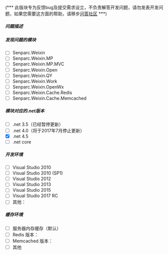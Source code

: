 (*** 此版块专为反馈bug及提交需求设立，不负责解答开发问题，请勿发表开发问题，如果您需要这方面的帮助，请移步[问答社区](http://weixin.senparc.com/QA) ***)

##### 问题描述



##### 发现问题的模块

- [ ] Senparc.Weixin
- [ ] Senparc.Weixin.MP
- [ ] Senparc.Weixin.MP.MVC
- [ ] Senparc.Weixin.Open
- [ ] Senparc.Weixin.QY
- [ ] Senparc.Weixin.Work
- [ ] Senparc.Weixin.OpenWx
- [ ] Senparc.Weixin.Cache.Redis
- [ ] Senparc.Weixin.Cache.Memcached

##### 模块对应的.net版本

- [ ] .net 3.5（已经暂停更新）
- [ ] .net 4.0（将于2017年7月停止更新）
- [x] .net 4.5
- [ ] .net core

##### 开发环境

- [ ] Visual Studio 2010
- [ ] Visual Studio 2010 (SP1)
- [ ] Visual Studio 2012
- [ ] Visual Studio 2013
- [ ] Visual Studio 2015
- [ ] Visual Studio 2017 RC
- [ ] 其他：

##### 缓存环境

- [ ] 服务器内存缓存（默认）
- [ ] Redis 版本：
- [ ] Memcached 版本：
- [ ] 其他
